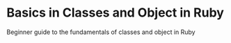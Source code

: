 # Basics in Classes and Object in Ruby
Beginner guide to the fundamentals of classes and object in Ruby
